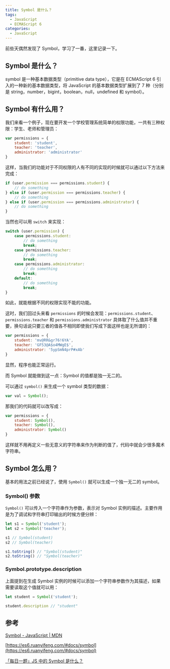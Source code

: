 ```yaml
---
title: Symbol 是什么？
tags:
  - JavaScript
  - ECMAScript 6
categories:
  - JavaScript
---
```


前些天偶然发现了 Symbol，学习了一番，这里记录一下。

<!-- more -->

##  Symbol 是什么？

symbol 是一种基本数据类型（primitive data type），它是在 ECMAScript 6 引入的一种新的基本数据类型，将 JavaScript 的基本数据类型扩展到了 7 种（分别是 string，number，bigint，boolean，null，undefined 和 symbol）。

##  Symbol 有什么用？

我们来看一个例子，现在要开发一个学校管理系统简单的权限功能，一共有三种权限：学生、老师和管理员：

```JavaScript
var permissions = {
    student: 'student',
    teacher: 'teacher',
    administrator: 'administrator'
}
```

这样，当我们的功能对于不同权限的人有不同的实现的时候就可以通过以下方法来完成：

```JavaScript
if (user.permission === permissions.student) {
    // do something
} else if (user.permission === permissions.teacher) {
    // do something
} else if (user.permission === permissions.administrator) {
    // do something
}
```

当然也可以用 `switch` 来实现：

```JavaScript
switch (user.permission) {
    case permissions.student:
        // do something
        break;
    case permissions.teacher:
        // do something
        break;
    case permissions.administrator:
        // do something
        break;
    default:
        // do something
        break;
}
```

如此，就能根据不同的权限实现不能的功能。

这时，我们回过头来看 `permissions` 的时候会发现：`permissions.student`、`permissions.teacher` 和 `permissions.administrator` 具体取了什么值并不重要，换句话说只要三者的值各不相同即使我们写成下面这样也是无所谓的：

```JavaScript
var permissions = {
    student: 'mv@RR&gr76!6YA',
    teacher: 'GF53@A$o4MWgE$',
    administrator: '5ypSmN4prP#xAb'
}
```

显然，程序也能正常运行。

而 Symbol 就能做到这一点：Symbol 的值都是独一无二的。

可以通过 `symbol()` 来生成一个 symbol 类型的数据：

```JavaScript
var val = Symbol();
```

那我们的代码就可以改写成：

```JavaScript
var permissions = {
    student: Symbol(),
    teacher: Symbol(),
    administrator: Symbol()
}
```

这样就不用再定义一些无意义的字符串来作为判断的值了，代码中就会少很多魔术字符串。

##  Symbol 怎么用？

基本的用法之前已经说了，使用 `Symbol()` 就可以生成一个独一无二的 symbol。

### Symbol() 参数

`Symbol()` 可以传入一个字符串作为参数，表示对 Symbol 实例的描述。主要作用是为了调试和字符串打印输出的时候方便分辨：

```JavaScript
let s1 = Symbol('student');
let s2 = Symbol('teacher');

s1 // Symbol(student)
s2 // Symbol(teacher)

s1.toString() // "Symbol(student)"
s2.toString() // "Symbol(teacher)"
```

### Symbol.prototype.description

上面提到在生成 Symbol 实例的时候可以添加一个字符串参数作为其描述，如果需要读取这个值就可以用：

```JavaScript
let student = Symbol('student');

student.description // "student"
```

##  参考

[Symbol - JavaScript | MDN](https://developer.mozilla.org/zh-CN/docs/Web/JavaScript/Reference/Global_Objects/Symbol)

[https://es6.ruanyifeng.com/#docs/symbol](https://es6.ruanyifeng.com/#docs/symbol)

[「每日一题」JS 中的 Symbol 是什么？](https://zhuanlan.zhihu.com/p/22652486)